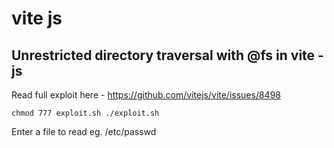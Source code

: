 # vite js 


## Unrestricted directory traversal with @fs in vite - js 


Read full exploit here - https://github.com/vitejs/vite/issues/8498


``
chmod 777 exploit.sh
./exploit.sh
``


Enter a file to read eg. /etc/passwd
